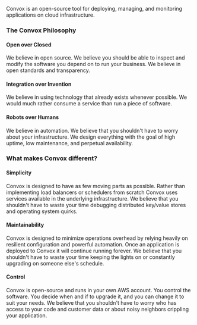 Convox is an open-source tool for deploying, managing, and monitoring applications on cloud infrastructure.

### The Convox Philosophy

#### Open over Closed

We believe in open source. We believe you should be able to inspect and modify the software you depend on to run your business. We believe in open standards and transparency.

#### Integration over Invention

We believe in using technology that already exists whenever possible. We would much rather consume a service than run a piece of software. 

#### Robots over Humans

We believe in automation. We believe that you shouldn't have to worry about your infrastructure. We design everything with the goal of high uptime, low maintenance, and perpetual availability.

### What makes Convox different?

#### Simplicity

Convox is designed to have as few moving parts as possible. Rather than implementing load balancers or schedulers from scratch Convox uses services available in the underlying infrastructure. We believe that you shouldn't have to waste your time debugging distributed key/value stores and operating system quirks.

#### Maintainability

Convox is designed to minimize operations overhead by relying heavily on resilient configuration and powerful automation. Once an application is deployed to Convox it will continue running forever. We believe that you shouldn't have to waste your time keeping the lights on or constantly upgrading on someone else's schedule.

#### Control

Convox is open-source and runs in your own AWS account. You control the software. You decide when and if to upgrade it, and you can change it to suit your needs. We believe that you shouldn't have to worry who has access to your code and customer data or about noisy neighbors crippling your application.
